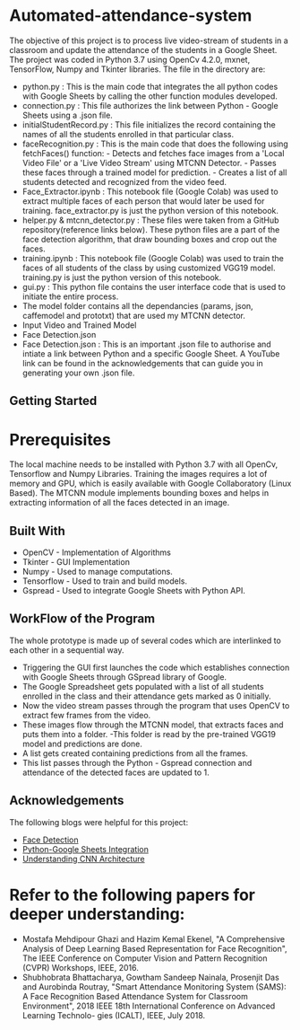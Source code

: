 # Automated-attendance-system
The objective of this project is to process live video-stream of students in a classroom and update the attendance of the students in a Google Sheet. The project was coded in Python 3.7 using OpenCv 4.2.0, mxnet, TensorFlow, Numpy and Tkinter libraries. The file in the directory are:

- python.py : This is the main code that integrates the all python codes with Google Sheets by calling the other function modules developed.
- connection.py : This file authorizes the link between Python - Google Sheets using a .json file.
- initialStudentRecord.py : This file initializes the record containing the names of all the students enrolled in that particular class.
- faceRecognition.py : This is the main code that does the following using fetchFaces() function:
                    - Detects and fetches face images from a 'Local Video File' or a 'Live Video Stream' using MTCNN Detector.
                    - Passes these faces through a trained model for prediction.
                    - Creates a list of all students detected and recognized from the video feed.
- Face_Extractor.ipynb : This notebook file (Google Colab) was used to extract multiple faces of each person that would later be used for training. face_extractor.py is just the python version of this notebook.
- helper.py & mtcnn_detector.py : These files were taken from a GitHub repository(reference links below). These python files are a part of the face detection algorithm, that draw bounding boxes and crop out the faces.
- training.ipynb : This notebook file (Google Colab) was used to train the faces of all students of the class by using customized VGG19 model. training.py is just the python version of this notebook.
- gui.py : This python file contains the user interface code that is used to initiate the entire process.
- The model folder contains all the dependancies (params, json, caffemodel and prototxt) that are used my MTCNN detector.
- Input Video and Trained Model
- Face Detection.json
- Face Detection.json : This is an important .json file to authorise and intiate a link between Python and a specific Google Sheet. A YouTube link can be found in the acknowledgements that can guide you in generating your own .json file.
## Getting Started
# Prerequisites
The local machine needs to be installed with Python 3.7 with all OpenCv, Tensorflow and Numpy Libraries. Training the images requires a lot of memory and GPU, which is easily available with Google Collaboratory (Linux Based). The MTCNN module implements bounding boxes and helps in extracting information of all the faces detected in an image.

## Built With
- OpenCV - Implementation of Algorithms
- Tkinter - GUI Implementation
- Numpy - Used to manage computations.
- Tensorflow - Used to train and build models.
- Gspread - Used to integrate Google Sheets with Python API.
## WorkFlow of the Program
The whole prototype is made up of several codes which are interlinked to each other in a sequential way.

- Triggering the GUI first launches the code which establishes connection with Google Sheets through GSpread library of Google.
- The Google Spreadsheet gets populated with a list of all students enrolled in the class and their attendance gets marked as 0 initially.
- Now the video stream passes through the program that uses OpenCV to extract few frames from the video.
- These images flow through the MTCNN model, that extracts faces and puts them into a folder.
-This folder is read by the pre-trained VGG19 model and predictions are done.
- A list gets created containing predictions from all the frames.
- This list passes through the Python - Gspread connection and attendance of the detected faces are updated to 1.
## Acknowledgements
The following blogs were helpful for this project:

- [Face Detection](https://github.com/YYuanAnyVision/mxnet_mtcnn_face_detection)
- [Python-Google Sheets Integration](https://www.youtube.com/watch?v=cnPlKLEGR7E&t=524s)
- [Understanding CNN Architecture](https://www.kaggle.com/uysimty/keras-cnn-dog-or-cat-classification)

# Refer to the following papers for deeper understanding:

- Mostafa Mehdipour Ghazi and Hazim Kemal Ekenel, "A Comprehensive Analysis of Deep Learning Based Representation for Face Recognition", The IEEE Conference on Computer Vision and Pattern Recognition (CVPR) Workshops, IEEE, 2016.
- Shubhobrata Bhattacharya, Gowtham Sandeep Nainala, Prosenjit Das and Aurobinda Routray, "Smart Attendance Monitoring System (SAMS): A Face Recognition Based Attendance System for Classroom Environment", 2018 IEEE 18th International Conference on Advanced Learning Technolo- gies (ICALT), IEEE, July 2018.
